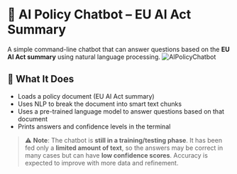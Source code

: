 # 🧾 AI Policy Chatbot – EU AI Act Summary

A simple command-line chatbot that can answer questions based on the **EU AI Act summary** using natural language processing.
![AIPolicyChatbot](https://github.com/user-attachments/assets/bf33c208-4cd1-4095-aeea-ad06ac5838d2)

## 🧠 What It Does

- Loads a policy document (EU AI Act summary)
- Uses NLP to break the document into smart text chunks
- Uses a pre-trained language model to answer questions based on that document
- Prints answers and confidence levels in the terminal

> ⚠️ **Note**: The chatbot is **still in a training/testing phase**. It has been fed only a **limited amount of text**, so the answers may be correct in many cases but can have **low confidence scores**. Accuracy is expected to improve with more data and refinement.
